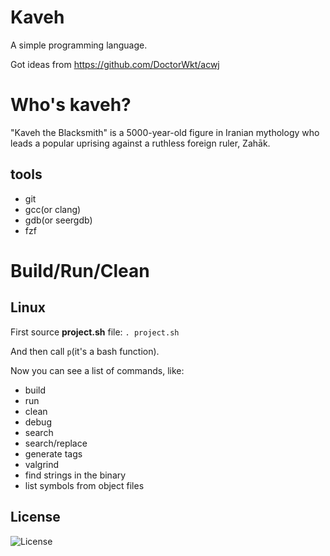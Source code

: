 # Kaveh
A simple programming language.

Got ideas from https://github.com/DoctorWkt/acwj

# Who's kaveh?
"Kaveh the Blacksmith" is a 5000-year-old figure in Iranian mythology who leads a popular uprising against a ruthless foreign ruler, Zahāk.

## tools
- git
- gcc(or clang)
- gdb(or seergdb)
- fzf

# Build/Run/Clean
## Linux
First source **project.sh** file:
`. project.sh`

And then call `p`(it's a bash function).

Now you can see a list of commands, like:
- build
- run
- clean
- debug
- search
- search/replace
- generate tags
- valgrind
- find strings in the binary
- list symbols from object files

## License
![License](https://img.shields.io/github/license/LinArcX/cave.svg)
